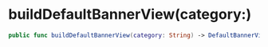 # buildDefaultBannerView(category:)

``` swift
public func buildDefaultBannerView(category: String) -> DefaultBannerView? 
```
